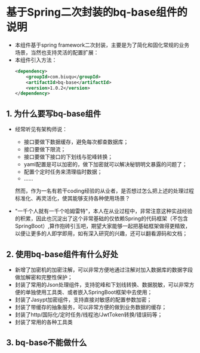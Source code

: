 # 基于Spring二次封装的bq-base组件的说明
- 本组件基于spring framework二次封装，主要是为了简化和固化常规的业务场景，当然也支持灵活的配置扩展：
- 本组件引入方法：
    ```xml
    <dependency>
        <groupId>com.biuqu</groupId>
        <artifactId>bq-base</artifactId>
        <version>1.0.2</version>
    </dependency>
    ```

## 1. 为什么要写bq-base组件

- 经常听见有架构师说：
  - 接口要做下数据缓存，避免每次都查数据库；
  - 接口要做下限流；
  - 接口要做下接口的下划线与驼峰转换；
  - yaml配置是可以加密的，做下加密就可以解决秘钥明文暴露的问题了；
  - 配置个定时任务来清理临时数据；
  - ……
  
  然而，作为一名有若干coding经验的从业者，是否想过怎么把上述的处理过程标准化、再灵活化，使其能够支持各种使用场景？
  
- "一千个人就有一千个哈姆雷特"，本人在从业过程中，非常注意这种实战经验的积累，因此也沉淀出了这个非常基础的仅依赖Spring的代码框架（不包含SpringBoot）,算作抱砖引玉吧，期望大家能够一起把基础框架做得更精致，以便让更多的人即学即用，如有深入研究的兴趣，还可以翻看源码和文档；

## 2. 使用bq-base组件有什么好处

- 新增了加密机的加密注解，可以非常方便地通过注解对加入数据库的数据字段做加解密和完整性保护；
- 封装了常用的Json处理组件，支持驼峰和下划线转换、数据脱敏，可以非常方便的单独使用工具类、或者嵌入SpringBoot框架中去使用；
- 封装了Jasypt加密组件，支持直接对敏感的配置参数加密；
- 封装了带缓存的抽象服务，可以非常方便的做到业务数据的缓存；
- 封装了http/国际化/定时任务/线程池/JwtToken转换/错误码等；
- 封装了常用的各种工具类

## 3. bq-base不能做什么


